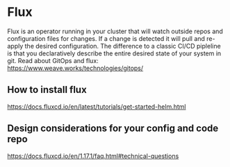 # Flux

Flux is an operator running in your cluster that will watch outside repos and configuration files for changes. If a change is detected it will pull and re-apply the desired configuration. The difference to a classic CI/CD pipleline is that you declaratively describe the entire desired state of your system in git.
Read about GitOps and flux: https://www.weave.works/technologies/gitops/

## How to install flux
https://docs.fluxcd.io/en/latest/tutorials/get-started-helm.html

## Design considerations for your config and code repo
https://docs.fluxcd.io/en/1.17.1/faq.html#technical-questions

